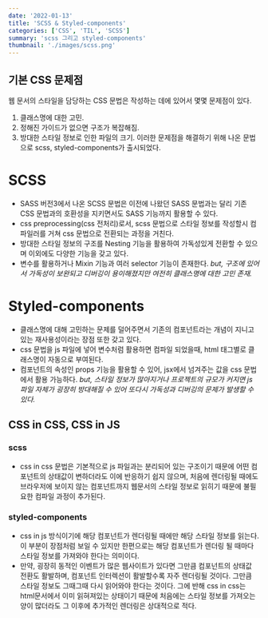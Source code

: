 ```yaml
---
date: '2022-01-13'
title: 'SCSS & Styled-components'
categories: ['CSS', 'TIL', 'SCSS']
summary: 'scss 그리고 styled-components'
thumbnail: './images/scss.png'
---
```


## 기본 CSS 문제점

웹 문서의 스타일을 담당하는 CSS 문법은 작성하는 데에 있어서 몇몇 문제점이 있다.

1. 클래스명에 대한 고민.
2. 정해진 가이드가 없으면 구조가 복잡해짐.
3. 방대한 스타일 정보로 인한 파일의 크기.
   이러한 문제점을 해결하기 위해 나온 문법으로 scss, styled-components가 출시되었다.

# SCSS

- SASS 버전3에서 나온 SCSS 문법은 이전에 나왔던 SASS 문법과는 달리 기존 CSS 문법과의 호환성을 지키면서도 SASS 기능까지 활용할 수 있다.
- css preprocessing(css 전처리)로서, scss 문법으로 스타일 정보를 작성할시 컴파일러를 거쳐 css 문법으로 전환되는 과정을 거친다.
- 방대한 스타일 정보의 구조를 Nesting 기능을 활용하여 가독성있게 전환할 수 있으며 이외에도 다양한 기능을 갖고 있다.
- 변수를 활용하거나 Mixin 기능과 여러 selector 기능이 존재한다.
  _but, 구조에 있어서 가독성이 보완되고 디버깅이 용이해졌지만 여전히 클래스명에 대한 고민 존재._

# Styled-components

- 클래스명에 대해 고민하는 문제를 덜어주면서 기존의 컴포넌트라는 개념이 지니고 있는 재사용성이라는 장점 또한 갖고 있다.
- css 문법을 js 파일에 넣어 변수처럼 활용하면 컴파일 되었을때, html 태그별로 클래스명이 자동으로 부여된다.
- 컴포넌트의 속성인 props 기능을 활용할 수 있어, jsx에서 넘겨주는 값을 css 문법에서 활용 가능하다.
  _but, 스타일 정보가 많아지거나 프로젝트의 규모가 커지면 js 파일 자체가 굉장히 방대해질 수 있어 또다시 가독성과 디버깅의 문제가 발생할 수 있다._

## CSS in CSS, CSS in JS

### scss

- css in css 문법은 기본적으로 js 파일과는 분리되어 있는 구조이기 때문에 어떤 컴포넌트의 상태값이 변하더라도 이에 반응하기 쉽지 않으며, 처음에 렌더링될 때에도 브라우저에 보이지 않는 컴포넌트까지 웹문서의 스타일 정보로 읽히기 때문에 불필요한 컴파일 과정이 추가된다.

### styled-components

- css in js 방식이기에 해당 컴포넌트가 렌더링될 때에만 해당 스타일 정보를 읽는다. 이 부분이 장점처럼 보일 수 있지만 한편으로는 해당 컴포넌트가 렌더링 될 때마다 스타일 정보를 가져와야 한다는 의미이다.
- 만약, 굉장히 동적인 이벤트가 많은 웹사이트가 있다면 그만큼 컴포넌트의 상태값 전환도 활발하며, 컴포넌트 인터렉션이 활발할수록 자주 렌더링될 것이다. 그만큼 스타일 정보도 그때그때 다시 읽어와야 한다는 것이다. 그에 반해 css in css는 html문서에서 이미 읽혀져있는 상태이기 때문에 처음에는 스타일 정보를 가져오는 양이 많더라도 그 이후에 추가적인 렌더링은 상대적으로 적다.
